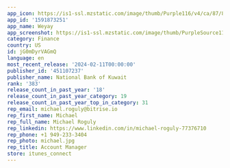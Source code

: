 ```yaml
---
app_icon: https://is1-ssl.mzstatic.com/image/thumb/Purple116/v4/ca/87/84/ca8784ac-2472-f6e6-5089-ddb28bd828f2/AppIcon-0-0-1x_U007emarketing-0-7-0-85-220.png/1024x1024bb.png
app_id: '1591873251'
app_name: Weyay
app_screenshot: https://is1-ssl.mzstatic.com/image/thumb/PurpleSource116/v4/9a/67/5b/9a675be4-faed-ff14-fee4-79bc19c9bf71/6c600a77-5949-4dae-be20-f079c93aabb1_iOS_1242x2688_English_1.jpg/1242x2688bb.png
category: Finance
country: US
id: jG0mDyrVAGmQ
language: en
most_recent_release: '2024-02-11T00:00:00'
publisher_id: '451107237'
publisher_name: National Bank of Kuwait
rank: '383'
release_count_in_past_year: '18'
release_count_in_past_year_category: 19
release_count_in_past_year_top_in_category: 31
rep_email: michael.roguly@bitrise.io
rep_first_name: Michael
rep_full_name: Michael Roguly
rep_linkedin: https://www.linkedin.com/in/michael-roguly-77376710
rep_phone: +1 949-233-3404
rep_photo: michael.jpg
rep_title: Account Manager
store: itunes_connect
---
```

